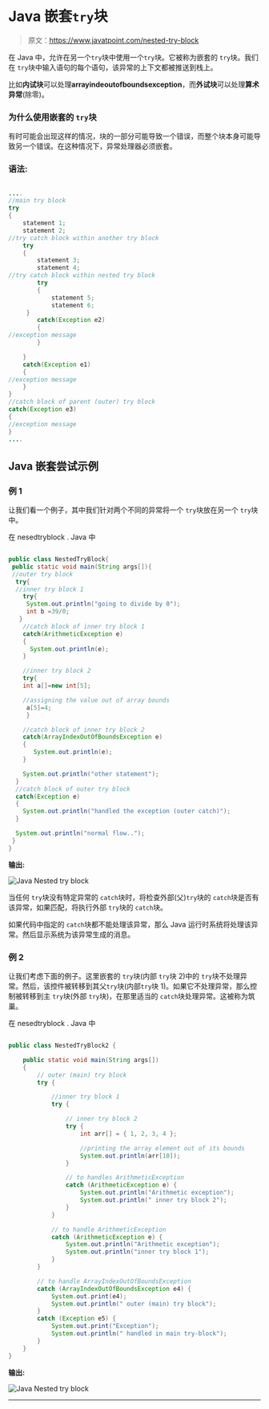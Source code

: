 # Java 嵌套`try`块

> 原文：<https://www.javatpoint.com/nested-try-block>

在 Java 中，允许在另一个`try`块中使用一个`try`块。它被称为嵌套的 `try`块。我们在 `try`块中输入语句的每个语句，该异常的上下文都被推送到栈上。

比如**内试块**可以处理**arrayindeoutofboundsexception**，而**外试块**可以处理**算术异常**(除零)。

### 为什么使用嵌套的 `try`块

有时可能会出现这样的情况，块的一部分可能导致一个错误，而整个块本身可能导致另一个错误。在这种情况下，异常处理器必须嵌套。

### 语法:

```java

....  
//main try block
try  
{  
    statement 1;  
    statement 2;  
//try catch block within another try block
    try  
    {  
        statement 3;  
        statement 4;  
//try catch block within nested try block
    	try  
    	{  
        	statement 5;  
        	statement 6;  
   	 }  
    	catch(Exception e2)  
    	{  
//exception message
    	}  

    }  
    catch(Exception e1)  
    {  
//exception message
    }  
}  
//catch block of parent (outer) try block
catch(Exception e3)  
{  
//exception message
}  
.... 

```

## Java 嵌套尝试示例

### 例 1

让我们看一个例子，其中我们针对两个不同的异常将一个 `try`块放在另一个 `try`块中。

在 nesedtryblock . Java 中

```java

public class NestedTryBlock{  
 public static void main(String args[]){ 
 //outer try block 
  try{  
  //inner try block 1
    try{  
     System.out.println("going to divide by 0");  
     int b =39/0;  
   }
    //catch block of inner try block 1
    catch(ArithmeticException e)
    {
      System.out.println(e);
    }  

    //inner try block 2
    try{  
    int a[]=new int[5];  

    //assigning the value out of array bounds
     a[5]=4;  
     }

    //catch block of inner try block 2
    catch(ArrayIndexOutOfBoundsException e)
    {
       System.out.println(e);
    }  

    System.out.println("other statement");  
  }
  //catch block of outer try block
  catch(Exception e)
  {
    System.out.println("handled the exception (outer catch)");
  }  

  System.out.println("normal flow..");  
 }  
}

```

**输出:**

![Java Nested try block](../img/f12eb2ede3a24e4be21cda95b2af6684.png)

当任何 `try`块没有特定异常的 `catch`块时，将检查外部(父)`try`块的 `catch`块是否有该异常，如果匹配，将执行外部 `try`块的 `catch`块。

如果代码中指定的 `catch`块都不能处理该异常，那么 Java 运行时系统将处理该异常。然后显示系统为该异常生成的消息。

### 例 2

让我们考虑下面的例子。这里嵌套的 `try`块(内部 `try`块 2)中的 `try`块不处理异常。然后，该控件被转移到其父`try`块(内部`try`块 1)。如果它不处理异常，那么控制被转移到主 `try`块(外部 `try`块)，在那里适当的 `catch`块处理异常。这被称为筑巢。

在 nesedtryblock . Java 中

```java

public class NestedTryBlock2 {

    public static void main(String args[])
    {
        // outer (main) try block
        try {

            //inner try block 1 
            try {

                // inner try block 2
                try {
                    int arr[] = { 1, 2, 3, 4 };

                    //printing the array element out of its bounds
                    System.out.println(arr[10]);
                }

                // to handles ArithmeticException
                catch (ArithmeticException e) {
                    System.out.println("Arithmetic exception");
                    System.out.println(" inner try block 2");
                }
            }

            // to handle ArithmeticException 
            catch (ArithmeticException e) {
                System.out.println("Arithmetic exception");
                System.out.println("inner try block 1");
            }
        }

        // to handle ArrayIndexOutOfBoundsException 
        catch (ArrayIndexOutOfBoundsException e4) {
            System.out.print(e4);
            System.out.println(" outer (main) try block");
        }
        catch (Exception e5) {
            System.out.print("Exception");
            System.out.println(" handled in main try-block");
        }
    }
}

```

**输出:**

![Java Nested try block](../img/755d74339f5813ec30d9a854447ae91e.png)

* * *